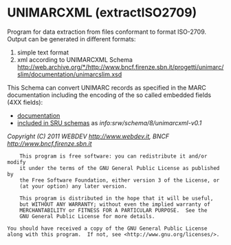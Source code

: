 # UNIMARCXML (extractISO2709)


Program for data extraction from files conformant to format ISO-2709.
Output can be generated in different formats:
1. simple text format
2. xml according to UNIMARCXML Schema  
<http://web.archive.org/*/http://www.bncf.firenze.sbn.it/progetti/unimarc/slim/documentation/unimarcslim.xsd> 

This Schema  can convert UNIMARC records as specified in the MARC documentation including the encoding of the so called embedded fields (4XX fields):
* [documentation](http://web.archive.org/*/http://www.bncf.firenze.sbn.it/progetti/unimarc/slim/documentation/unimarcslim.html)
* [included in SRU schemas](http://www.loc.gov/standards/sru/recordSchemas/) as _info:srw/schema/8/unimarcxml-v0.1_ 
 

_Copyright (C) 2011  WEBDEV <http://www.webdev.it>, BNCF <http://www.bncf.firenze.sbn.it>_

    	This program is free software: you can redistribute it and/or modify
    	it under the terms of the GNU General Public License as published by
    	the Free Software Foundation, either version 3 of the License, or
    	(at your option) any later version.

    	This program is distributed in the hope that it will be useful,
    	but WITHOUT ANY WARRANTY; without even the implied warranty of
    	MERCHANTABILITY or FITNESS FOR A PARTICULAR PURPOSE.  See the
    	GNU General Public License for more details.

   	You should have received a copy of the GNU General Public License
   	along with this program.  If not, see <http://www.gnu.org/licenses/>.
